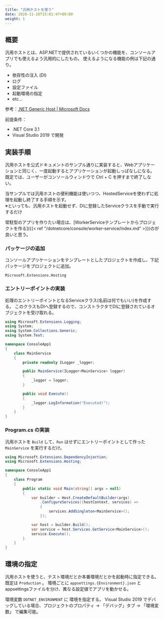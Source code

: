 ```yaml
---
title: "汎用ホストを使う"
date: 2020-11-26T15:01:47+09:00
weight: 1
---
```


## 概要
汎用ホストとは、ASP.NETで提供されているいくつかの機能を、コンソールアプリでも使えるよう汎用的にしたもの。
使えるようになる機能の例は下記の通り。

* 依存性の注入 (DI)
* ログ
* 設定ファイル
* 起動環境の指定
* etc...

参考：[.NET Generic Host | Microsoft Docs](https://docs.microsoft.com/ja-jp/dotnet/core/extensions/generic-host)

前提条件：

* .NET Core 3.1
* Visual Studio 2019 で開発

## 実装手順
汎用ホストを公式ドキュメントのサンプル通りに実装すると、Webアプリケーションと同じく、一度起動するとアプリケーションが起動しっぱなしになる。
既定では、ユーザーがコンソールウィンドウで Ctrl + C を押すまで終了しない。

当サンプルでは汎用ホストの便利機能は使いつつ、HostedServiceを使わずに処理を起動し終了する手順を示す。  
※といっても、汎用ホストを起動せず、DIに登録したServiceクラスを手動で実行するだけ

常駐型のアプリを作りたい場合は、[WorkerServiceテンプレートからプロジェクトを作る]({{< ref "/dotnetcore/console/worker-service/index.md" >}})のが良いと思う。

### パッケージの追加
コンソールアプリケーションをテンプレートとしたプロジェクトを作成し、下記パッケージをプロジェクトに追加。

```
Microsoft.Extensions.Hosting
```

### エントリーポイントの実装
処理のエントリーポイントとなるServiceクラス(名前は何でもいい)を作成する。
このクラスもDIへ登録するので、コンストラクタでDIに登録されているオブジェクトを受け取れる。

```cs
using Microsoft.Extensions.Logging;
using System;
using System.Collections.Generic;
using System.Text;

namespace ConsoleApp1
{
    class MainService
    {
        private readonly ILogger _logger;

        public MainService(ILogger<MainService> logger)
        {
            _logger = logger;
        }

        public void Execute()
        {
            _logger.LogInformation("Executed!");
        }
    }
}
```

### Program.cs の実装
汎用ホストを `Build` して、`Run` はせずにエントリーポイントとして作った `MainService` を実行するだけ。

```cs
using Microsoft.Extensions.DependencyInjection;
using Microsoft.Extensions.Hosting;

namespace ConsoleApp1
{
    class Program
    {
        public static void Main(string[] args = null)
        {
            var builder = Host.CreateDefaultBuilder(args)
                .ConfigureServices((hostContext, services) =>
                {
                    services.AddSingleton<MainService>();
                });

            var host = builder.Build();
            var service = host.Services.GetService<MainService>();
            service.Execute();
        }
    }
}
```

## 環境の指定
汎用ホストを使うと、テスト環境だとか本番環境だとかを起動時に指定できる。
既定は `Production` 。
環境ごとに `appsettings.{Environment}.json` とappsettingsファイルを分け、異なる設定値でアプリを動かせる。

環境変数 `DOTNET_ENVIRONMENT` に 環境を指定する。
Visual Studio 2019 でデバッグしている場合、プロジェクトのプロパティ → 「デバッグ」タブ → 「環境変数」 で編集可能。

